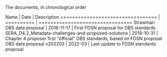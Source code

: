 The documents, in chronological order

Name                              |   Date     |   Description
================================= | ========== | ================================
Strawman OBS data proposal        | 2016-11-17 | First FDSN proposal for OBS standards
SERA_D4.2_Metadata-challenges-and-proposed-solutions | 2018-10-31 | Chapter 4 proposer first "official" OBS standards, based on FDSN proposal
OBS data proposal v202203         | 2022-03 | Last update to FDSN standards proposal
